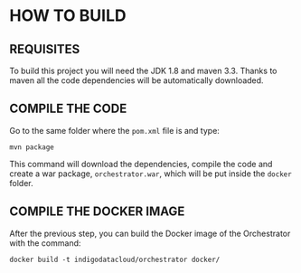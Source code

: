 # HOW TO BUILD

## REQUISITES


To build this project you will need the JDK 1.8 and maven 3.3. Thanks to maven all the code dependencies will be automatically downloaded.

## COMPILE THE CODE


Go to the same folder where the `pom.xml` file is and type:
```
mvn package
```
This command will download the dependencies, compile the code and create a war package, `orchestrator.war`, which will be put inside the `docker` folder.


## COMPILE THE DOCKER IMAGE


After the previous step, you can build the Docker image of the Orchestrator with the command:
```
docker build -t indigodatacloud/orchestrator docker/ 
```

